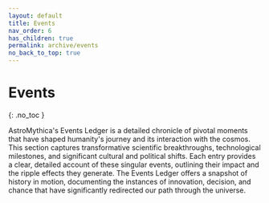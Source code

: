 ```yaml
---
layout: default
title: Events
nav_order: 6
has_children: true
permalink: archive/events
no_back_to_top: true
---
```


# Events
{: .no_toc }

AstroMythica's Events Ledger is a detailed chronicle of pivotal moments that have shaped humanity's journey and its interaction with the cosmos. This section captures transformative scientific breakthroughs, technological milestones, and significant cultural and political shifts. Each entry provides a clear, detailed account of these singular events, outlining their impact and the ripple effects they generate. The Events Ledger offers a snapshot of history in motion, documenting the instances of innovation, decision, and chance that have significantly redirected our path through the universe.
<!-- {: .fs-6 .fw-300 } -->
